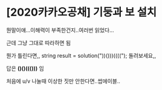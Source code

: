 # [2020카카오공채] 기둥과 보 설치

뭔말이얘...이해력이 부족한건지..여러번 읽었다...

근데 그냥 그대로 따라하면 됨

뭔가 틀린다면,, string result = solution("))()))(((("); 돌려보세요,,

답은 **()()((()))** 임

처음에 u/v 나눌때 이상한 짓만 안한다면..쌉에이블..



